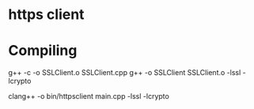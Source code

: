 # https client

# Compiling 

g++ -c -o SSLClient.o SSLClient.cpp 
g++ -o SSLClient SSLClient.o -lssl -lcrypto 

clang++ -o bin/httpsclient main.cpp -lssl -lcrypto 